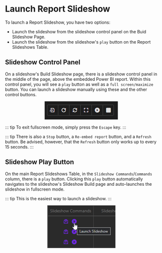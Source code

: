 # Launch Report Slideshow

To launch a Report Slideshow, you have two options:
* Launch the slideshow from the slideshow control panel on the Buid Slideshow Page.
* Launch the slideshow from the slideshow's `play` button on the Report Slideshows Table.

## Slideshow Control Panel

On a slideshow's Build Slideshow page, there is a slideshow control panel in the middle of the page, above the embedded Power BI report. Within this control panel, you will see a `play` button as well as a `full screen/maximize` button. You can launch a slideshow manually using these and the other control buttons.

<p align="center">
    <img src="./slideshow-control-panel.png" />
</p>

::: tip
To exit fullscreen mode, simply press the `Escape` key.
:::

::: tip
There is also a `Stop` button, a `Re-embed report` button, and a `Refresh` button. Be advised, however, that the `Refresh` button only works up to every 15 seconds.
:::

## Slideshow Play Button

On the main Report Slideshows Table, in the `Slideshow Commands`/`Commands` column, there is a `play` button. Clicking this `play` button automatically navigates to the slideshow's Slideshow Build page and auto-launches the slideshow in fullscreen mode.

::: tip
This is the easiest way to launch a slideshow.
:::

<p align="center">
    <img src="./launch-slideshow-button.png" />
</p>